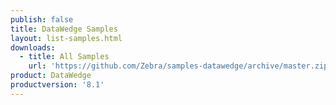 ```yaml
---
publish: false
title: DataWedge Samples
layout: list-samples.html
downloads:
  - title: All Samples
    url: 'https://github.com/Zebra/samples-datawedge/archive/master.zip'
product: DataWedge
productversion: '8.1'
---
```


